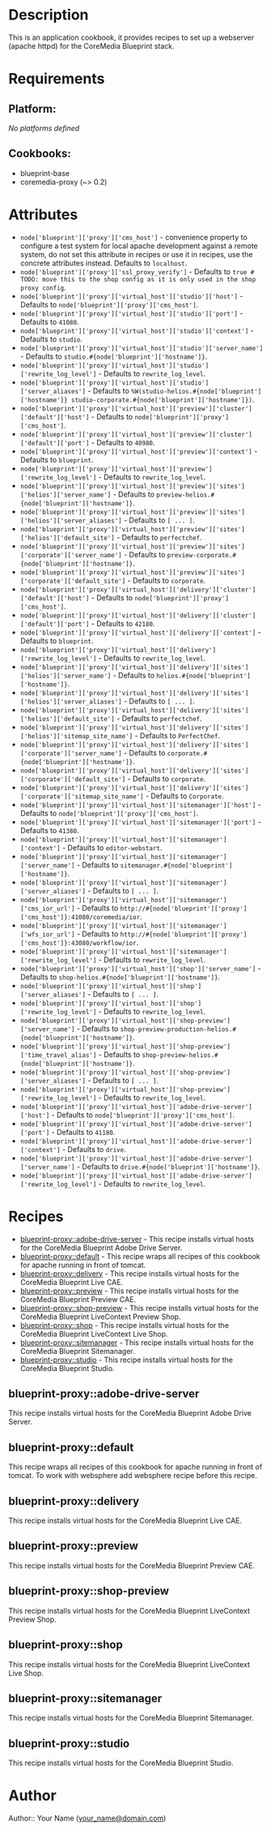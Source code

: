 # Description

This is an application cookbook, it provides recipes to set up a webserver (apache httpd) for the CoreMedia Blueprint stack.
# Requirements

## Platform:

*No platforms defined*

## Cookbooks:

* blueprint-base
* coremedia-proxy (~> 0.2)

# Attributes

* `node['blueprint']['proxy']['cms_host']` - convenience property to configure a test system for local apache development against a remote system, do not set this attribute in recipes or use it in recipes, use the concrete attributes instead. Defaults to `localhost`.
* `node['blueprint']['proxy']['ssl_proxy_verify']` -  Defaults to `true # TODO: move this to the shop config as it is only used in the shop proxy config`.
* `node['blueprint']['proxy']['virtual_host']['studio']['host']` -  Defaults to `node['blueprint']['proxy']['cms_host']`.
* `node['blueprint']['proxy']['virtual_host']['studio']['port']` -  Defaults to `41080`.
* `node['blueprint']['proxy']['virtual_host']['studio']['context']` -  Defaults to `studio`.
* `node['blueprint']['proxy']['virtual_host']['studio']['server_name']` -  Defaults to `studio.#{node['blueprint']['hostname']}`.
* `node['blueprint']['proxy']['virtual_host']['studio']['rewrite_log_level']` -  Defaults to `rewrite_log_level`.
* `node['blueprint']['proxy']['virtual_host']['studio']['server_aliases']` -  Defaults to `%W(studio-helios.#{node['blueprint']['hostname']} studio-corporate.#{node['blueprint']['hostname']})`.
* `node['blueprint']['proxy']['virtual_host']['preview']['cluster']['default']['host']` -  Defaults to `node['blueprint']['proxy']['cms_host']`.
* `node['blueprint']['proxy']['virtual_host']['preview']['cluster']['default']['port']` -  Defaults to `40980`.
* `node['blueprint']['proxy']['virtual_host']['preview']['context']` -  Defaults to `blueprint`.
* `node['blueprint']['proxy']['virtual_host']['preview']['rewrite_log_level']` -  Defaults to `rewrite_log_level`.
* `node['blueprint']['proxy']['virtual_host']['preview']['sites']['helios']['server_name']` -  Defaults to `preview-helios.#{node['blueprint']['hostname']}`.
* `node['blueprint']['proxy']['virtual_host']['preview']['sites']['helios']['server_aliases']` -  Defaults to `[ ... ]`.
* `node['blueprint']['proxy']['virtual_host']['preview']['sites']['helios']['default_site']` -  Defaults to `perfectchef`.
* `node['blueprint']['proxy']['virtual_host']['preview']['sites']['corporate']['server_name']` -  Defaults to `preview-corporate.#{node['blueprint']['hostname']}`.
* `node['blueprint']['proxy']['virtual_host']['preview']['sites']['corporate']['default_site']` -  Defaults to `corporate`.
* `node['blueprint']['proxy']['virtual_host']['delivery']['cluster']['default']['host']` -  Defaults to `node['blueprint']['proxy']['cms_host']`.
* `node['blueprint']['proxy']['virtual_host']['delivery']['cluster']['default']['port']` -  Defaults to `42180`.
* `node['blueprint']['proxy']['virtual_host']['delivery']['context']` -  Defaults to `blueprint`.
* `node['blueprint']['proxy']['virtual_host']['delivery']['rewrite_log_level']` -  Defaults to `rewrite_log_level`.
* `node['blueprint']['proxy']['virtual_host']['delivery']['sites']['helios']['server_name']` -  Defaults to `helios.#{node['blueprint']['hostname']}`.
* `node['blueprint']['proxy']['virtual_host']['delivery']['sites']['helios']['server_aliases']` -  Defaults to `[ ... ]`.
* `node['blueprint']['proxy']['virtual_host']['delivery']['sites']['helios']['default_site']` -  Defaults to `perfectchef`.
* `node['blueprint']['proxy']['virtual_host']['delivery']['sites']['helios']['sitemap_site_name']` -  Defaults to `PerfectChef`.
* `node['blueprint']['proxy']['virtual_host']['delivery']['sites']['corporate']['server_name']` -  Defaults to `corporate.#{node['blueprint']['hostname']}`.
* `node['blueprint']['proxy']['virtual_host']['delivery']['sites']['corporate']['default_site']` -  Defaults to `corporate`.
* `node['blueprint']['proxy']['virtual_host']['delivery']['sites']['corporate']['sitemap_site_name']` -  Defaults to `Corporate`.
* `node['blueprint']['proxy']['virtual_host']['sitemanager']['host']` -  Defaults to `node['blueprint']['proxy']['cms_host']`.
* `node['blueprint']['proxy']['virtual_host']['sitemanager']['port']` -  Defaults to `41380`.
* `node['blueprint']['proxy']['virtual_host']['sitemanager']['context']` -  Defaults to `editor-webstart`.
* `node['blueprint']['proxy']['virtual_host']['sitemanager']['server_name']` -  Defaults to `sitemanager.#{node['blueprint']['hostname']}`.
* `node['blueprint']['proxy']['virtual_host']['sitemanager']['server_aliases']` -  Defaults to `[ ... ]`.
* `node['blueprint']['proxy']['virtual_host']['sitemanager']['cms_ior_url']` -  Defaults to `http://#{node['blueprint']['proxy']['cms_host']}:41080/coremedia/ior`.
* `node['blueprint']['proxy']['virtual_host']['sitemanager']['wfs_ior_url']` -  Defaults to `http://#{node['blueprint']['proxy']['cms_host']}:43080/workflow/ior`.
* `node['blueprint']['proxy']['virtual_host']['sitemanager']['rewrite_log_level']` -  Defaults to `rewrite_log_level`.
* `node['blueprint']['proxy']['virtual_host']['shop']['server_name']` -  Defaults to `shop-helios.#{node['blueprint']['hostname']}`.
* `node['blueprint']['proxy']['virtual_host']['shop']['server_aliases']` -  Defaults to `[ ... ]`.
* `node['blueprint']['proxy']['virtual_host']['shop']['rewrite_log_level']` -  Defaults to `rewrite_log_level`.
* `node['blueprint']['proxy']['virtual_host']['shop-preview']['server_name']` -  Defaults to `shop-preview-production-helios.#{node['blueprint']['hostname']}`.
* `node['blueprint']['proxy']['virtual_host']['shop-preview']['time_travel_alias']` -  Defaults to `shop-preview-helios.#{node['blueprint']['hostname']}`.
* `node['blueprint']['proxy']['virtual_host']['shop-preview']['server_aliases']` -  Defaults to `[ ... ]`.
* `node['blueprint']['proxy']['virtual_host']['shop-preview']['rewrite_log_level']` -  Defaults to `rewrite_log_level`.
* `node['blueprint']['proxy']['virtual_host']['adobe-drive-server']['host']` -  Defaults to `node['blueprint']['proxy']['cms_host']`.
* `node['blueprint']['proxy']['virtual_host']['adobe-drive-server']['port']` -  Defaults to `41180`.
* `node['blueprint']['proxy']['virtual_host']['adobe-drive-server']['context']` -  Defaults to `drive`.
* `node['blueprint']['proxy']['virtual_host']['adobe-drive-server']['server_name']` -  Defaults to `drive.#{node['blueprint']['hostname']}`.
* `node['blueprint']['proxy']['virtual_host']['adobe-drive-server']['rewrite_log_level']` -  Defaults to `rewrite_log_level`.

# Recipes

* [blueprint-proxy::adobe-drive-server](#blueprint-proxyadobe-drive-server) - This recipe installs virtual hosts for the CoreMedia Blueprint Adobe Drive Server.
* [blueprint-proxy::default](#blueprint-proxydefault) - This recipe wraps all recipes of this cookbook for apache running in front of tomcat.
* [blueprint-proxy::delivery](#blueprint-proxydelivery) - This recipe installs virtual hosts for the CoreMedia Blueprint Live CAE.
* [blueprint-proxy::preview](#blueprint-proxypreview) - This recipe installs virtual hosts for the CoreMedia Blueprint Preview CAE.
* [blueprint-proxy::shop-preview](#blueprint-proxyshop-preview) - This recipe installs virtual hosts for the CoreMedia Blueprint LiveContext Preview Shop.
* [blueprint-proxy::shop](#blueprint-proxyshop) - This recipe installs virtual hosts for the CoreMedia Blueprint LiveContext Live Shop.
* [blueprint-proxy::sitemanager](#blueprint-proxysitemanager) - This recipe installs virtual hosts for the CoreMedia Blueprint Sitemanager.
* [blueprint-proxy::studio](#blueprint-proxystudio) - This recipe installs virtual hosts for the CoreMedia Blueprint Studio.

## blueprint-proxy::adobe-drive-server

This recipe installs virtual hosts for the CoreMedia Blueprint Adobe Drive Server.

## blueprint-proxy::default

This recipe wraps all recipes of this cookbook for apache running in front of tomcat. To work with websphere add websphere recipe before this recipe.

## blueprint-proxy::delivery

This recipe installs virtual hosts for the CoreMedia Blueprint Live CAE.

## blueprint-proxy::preview

This recipe installs virtual hosts for the CoreMedia Blueprint Preview CAE.

## blueprint-proxy::shop-preview

This recipe installs virtual hosts for the CoreMedia Blueprint LiveContext Preview Shop.

## blueprint-proxy::shop

This recipe installs virtual hosts for the CoreMedia Blueprint LiveContext Live Shop.

## blueprint-proxy::sitemanager

This recipe installs virtual hosts for the CoreMedia Blueprint Sitemanager.

## blueprint-proxy::studio

This recipe installs virtual hosts for the CoreMedia Blueprint Studio.

# Author

Author:: Your Name (<your_name@domain.com>)
